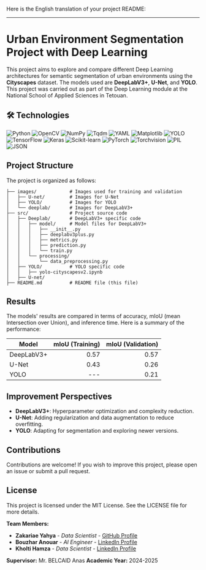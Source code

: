 Here is the English translation of your project README:

---

# Urban Environment Segmentation Project with Deep Learning

This project aims to explore and compare different Deep Learning architectures for semantic segmentation of urban environments using the **Cityscapes** dataset. The models used are **DeepLabV3+**, **U-Net**, and **YOLO**. This project was carried out as part of the Deep Learning module at the National School of Applied Sciences in Tetouan.

## 🛠 Technologies

![Python](https://img.shields.io/badge/Python-3.12+-blue)
![OpenCV](https://img.shields.io/badge/OpenCV-Image%20Processing-green)
![NumPy](https://img.shields.io/badge/NumPy-Numerical%20Operations-blue)
![Tqdm](https://img.shields.io/badge/Tqdm-Progress%20Bar-orange)
![YAML](https://img.shields.io/badge/YAML-Data%20Serialization-yellow)
![Matplotlib](https://img.shields.io/badge/Matplotlib-Visualization-red)
![YOLO](https://img.shields.io/badge/YOLO-Object%20Detection-purple)
![TensorFlow](https://img.shields.io/badge/TensorFlow-Machine%20Learning-orange)
![Keras](https://img.shields.io/badge/Keras-Deep%20Learning-red)
![Scikit-learn](https://img.shields.io/badge/Scikit--learn-Machine%20Learning-blue)
![PyTorch](https://img.shields.io/badge/PyTorch-Deep%20Learning-orange)
![Torchvision](https://img.shields.io/badge/Torchvision-Computer%20Vision-green)
![PIL](https://img.shields.io/badge/PIL-Image%20Manipulation-blue)
![JSON](https://img.shields.io/badge/JSON-Data%20Manipulation-yellow)

## Project Structure

The project is organized as follows:

```
├── images/            # Images used for training and validation
│   ├── U-net/         # Images for U-Net
│   ├── YOLO/          # Images for YOLO
│   └── deeplab/       # Images for DeepLabV3+
├── src/               # Project source code
│   ├── Deeplab/       # DeepLabV3+ specific code
│   │   ├── model/     # Model files for DeepLabV3+
│   │   │   ├── __init__.py
│   │   │   ├── deeplabv3plus.py
│   │   │   ├── metrics.py
│   │   │   ├── prediction.py
│   │   │   └── train.py
│   │   └── processing/
│   │       └── data_preprocessing.py
│   ├── YOLO/          # YOLO specific code
│   │   ├── yolo-cityscapesv2.ipynb
│   ├── U-net/
├── README.md          # README file (this file)
```

## Results

The models' results are compared in terms of accuracy, mIoU (mean Intersection over Union), and inference time. Here is a summary of the performance:

| Model       | mIoU (Training) | mIoU (Validation) |
|-------------|----------------:|------------------:|
| DeepLabV3+  | 0.57            | 0.57              |
| U-Net       | 0.43            | 0.26              |
| YOLO        | ---             | 0.21              |

## Improvement Perspectives

- **DeepLabV3+**: Hyperparameter optimization and complexity reduction.
- **U-Net**: Adding regularization and data augmentation to reduce overfitting.
- **YOLO**: Adapting for segmentation and exploring newer versions.

## Contributions

Contributions are welcome! If you wish to improve this project, please open an issue or submit a pull request.

## License

This project is licensed under the MIT License. See the LICENSE file for more details.

**Team Members:**
- **Zakariae Yahya** - *Data Scientist* - [GitHub Profile](https://github.com/zakariaeyahya)
- **Bouzhar Anouar** - *AI Engineer* - [LinkedIn Profile](https://www.linkedin.com/in/anouar-bouzhar-992519287/)
- **Kholti Hamza** - *Data Scientist* - [LinkedIn Profile](https://www.linkedin.com/in/hamza-kholti-075288209/)

**Supervisor:** Mr. BELCAID Anas
**Academic Year:** 2024-2025
